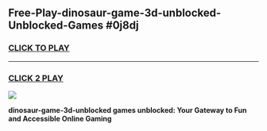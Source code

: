 
## Free-Play-dinosaur-game-3d-unblocked-Unblocked-Games #0j8dj
<h3>
<a href="https://news.freeplayer.one?title=dinosaur-game-3d-unblocked&ref=8M">CLICK TO PLAY</a></h3>
<hr>

<h3>
<a href="https://news.freeplayer.one?title=dinosaur-game-3d-unblocked&ref=8M">CLICK 2 PLAY</a>
  
</h3>

<a href="https://news.freeplayer.one?title=dinosaur-game-3d-unblocked&ref=8M"><img src="https://clearcache.store/games.png"></a>


**dinosaur-game-3d-unblocked games unblocked: Your Gateway to Fun and Accessible Online Gaming**
